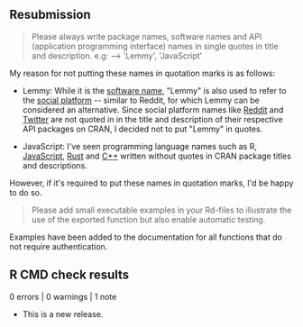 ## Resubmission

> Please always write package names, software names and API (application programming interface) names in single quotes in title and description. e.g: --> 'Lemmy', 'JavaScript'

My reason for not putting these names in quotation marks is as follows:

- Lemmy: While it is the [software name](https://en.wikipedia.org/wiki/Lemmy_(software)), "Lemmy" is also used to refer to the [social platform](https://join-lemmy.org/) -- similar to Reddit, for which Lemmy can be considered an alternative. Since social platform names like [Reddit](https://cran.r-project.org/package=RedditExtractoR) and [Twitter](https://cran.r-project.org/package=rtweet) are not quoted in in the title and description of their respective API packages on CRAN, I decided not to put "Lemmy" in quotes.

- JavaScript: I've seen programming language names such as R, [JavaScript](https://cran.r-project.org/package=V8), [Rust](https://cran.r-project.org/package=rextendr) and [C++](https://cran.r-project.org/package=Rcpp) written without quotes in CRAN package titles and descriptions.

However, if it's required to put these names in quotation marks, I'd be happy to do so.

> Please add small executable examples in your Rd-files to illustrate the use of the exported function but also enable automatic testing.

Examples have been added to the documentation for all functions that do not require authentication.

## R CMD check results

0 errors | 0 warnings | 1 note

* This is a new release.
